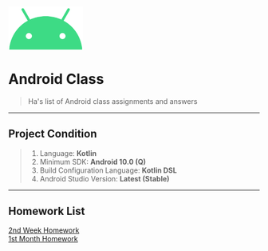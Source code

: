 <img src="./README/ic_android.png" width="150px">

# Android Class
> Ha's list of Android class assignments and answers
---
## Project Condition
> 1. Language: <b>Kotlin</b>
> 2. Minimum SDK: <b>Android 10.0 (Q)</b>
> 3. Build Configuration Language: <b>Kotlin DSL</b>
> 4. Android Studio Version: <b>Latest (Stable)</b>
---
## Homework List
[2nd Week Homework](./Week_02/README.md)<br>
[1st Month Homework](./Month_01_Base_Code/README.md)<br>